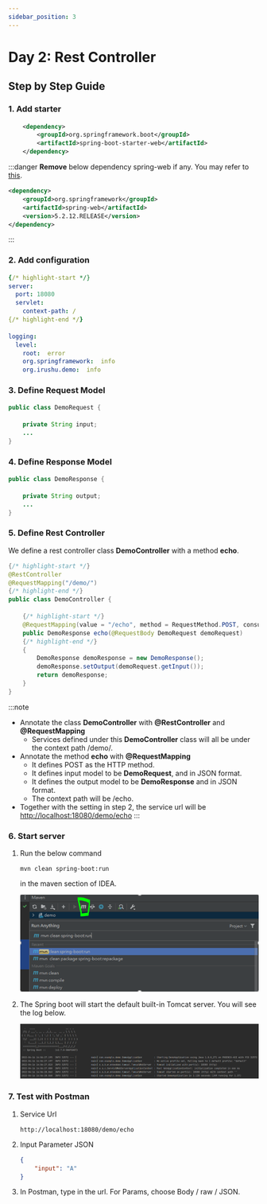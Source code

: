 ```yaml
---
sidebar_position: 3
---
```


# Day 2: Rest Controller

## Step by Step Guide

### 1. Add starter

```xml title="pom.xml"
    <dependency>
        <groupId>org.springframework.boot</groupId>
        <artifactId>spring-boot-starter-web</artifactId>
    </dependency>
```

:::danger
**Remove** below dependency spring-web if any. You may refer to [this](https://stackoverflow.com/questions/71121188/correct-classpath-of-your-application-so-it-contains-compatible-versions-of-clas).
```xml title="pom.xml"
<dependency>
    <groupId>org.springframework</groupId>
    <artifactId>spring-web</artifactId>
    <version>5.2.12.RELEASE</version>
</dependency>
```        
:::

### 2. Add configuration

```yml title="application.yml"
{/* highlight-start */}
server:
  port: 18080
  servlet:
    context-path: /
{/* highlight-end */}

logging:
  level:
    root:  error
    org.springframework:  info
    org.irushu.demo:  info    
```

### 3. Define Request Model

```java title="org.irushu.demo.web.model.DemoRequest" showLineNumbers
public class DemoRequest {
    
    private String input;
    ...
}
```

### 4. Define Response Model 

```java title="org.irushu.demo.web.model.DemoResponse" showLineNumbers
public class DemoResponse {

    private String output;
    ...
}
```

### 5. Define Rest Controller

We define a rest controller class **DemoController**  with a method **echo**. 

```java title="org.irushu.demo.web.controller.DemoController" showLineNumbers
{/* highlight-start */}
@RestController
@RequestMapping("/demo/")
{/* highlight-end */}
public class DemoController {
    
    {/* highlight-start */}
    @RequestMapping(value = "/echo", method = RequestMethod.POST, consumes = MediaType.APPLICATION_JSON_VALUE, produces = MediaType.APPLICATION_JSON_VALUE)
    public DemoResponse echo(@RequestBody DemoRequest demoRequest)
    {/* highlight-end */}
    {
        DemoResponse demoResponse = new DemoResponse();
        demoResponse.setOutput(demoRequest.getInput());
        return demoResponse;
    }
}
```
:::note
- Annotate the class **DemoController** with **@RestController** and **@RequestMapping**
    - Services defined under this **DemoController** class will all be under the context path /demo/.
- Annotate the method **echo** with **@RequestMapping**
    - It defines POST as the HTTP method.
    - It defines input model to be **DemoRequest**, and in JSON format.
    - It defines the output model to be **DemoResponse** and in JSON format.
    - The context path will be /echo.  
- Together with the setting in step 2, the service url will be [http://localhost:18080/demo/echo](http://localhost:18080/demo/echo)
:::

### 6. Start server

1. Run the below command

    ```shell
    mvn clean spring-boot:run
    ```

    in the maven section of IDEA.

    ![spring boot run](/img/springboot/idea-maven-spring-boot-run.PNG)


2. The Spring boot will start the default built-in Tomcat server. You will see the log below.

    ![spring boot run](/img/springboot/idea-maven-spring-boot-run-2.PNG)

### 7. Test with Postman

1. Service Url
    ```
    http://localhost:18080/demo/echo
    ```

2. Input Parameter JSON
    ```json
    {
        "input": "A"
    }
    ```
3. In Postman, type in the url. For Params, choose Body / raw / JSON.
    


